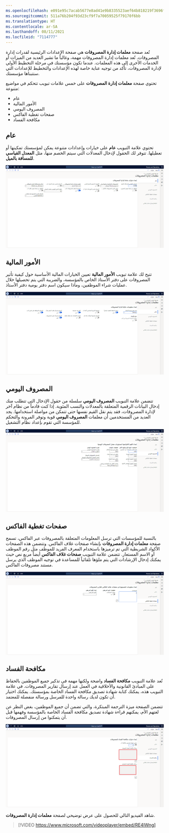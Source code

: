 ```yaml
---
ms.openlocfilehash: e091e95c7acab5677e8ad41e9b8335523aef64b818219f3696fd7028c07e18ae
ms.sourcegitcommit: 511a76b204f93d23cf9f7a70059525f79170f6bb
ms.translationtype: HT
ms.contentlocale: ar-SA
ms.lasthandoff: 08/11/2021
ms.locfileid: "7114777"
---
```

تُعد صفحة **معلمات إدارة المصروفات** هي صفحة الإعدادات الرئيسية لقدرات إدارة المصروفات. تُعد معلمات إدارة المصروفات مهمة، وغالباً ما تشير العديد من الميزات أو الخدمات الأخرى إلى هذه المعلمات. عندما تكون مؤسستك في مرحلة التخطيط الأولي لإدارة المصروفات، تأكد من توجيه عناية خاصة لهذه الإعدادات والتخطيط للإعدادات التي ستتبناها مؤسستك.

تحتوي صفحة **معلمات إدارة المصروفات** على خمس علامات تبويب تتحكم في مواضيع متنوعة:

- عام 
- الأمور المالية
- المصروف اليومي
- صفحات تغطية الفاكس
- مكافحة الفساد

## <a name="general"></a>عام 
تحتوي علامة التبويب **عام** على خيارات وإعدادات متنوعة يمكن لمؤسستك تمكينها أو تعطيلها. تتوفر لك الحقول لإدخال المعدلات التي سيتم الخصم منها، مثل **المعدل القياسي للمسافة بالميل**.

 
[ ![ لقطة شاشة لعلامة التبويب "عام" في صفحة معلمات إدارة المصروفات.](../media/expense-parameters-general-ss.png) ](../media/expense-parameters-general-ss.png#lightbox)


## <a name="financial"></a>الأمور المالية
تتيح لك علامة تبويب **الأمور المالية** تعيين الخيارات المالية الأساسية حول كيفية تأثير المصروفات على دفتر الأستاذ الخاص بالمؤسسة، والضريبة التي يتم تحصيلها خلال عمليات شراء الموظفين، وماذا سيكون اسم دفتر يومية دفتر الأستاذ. 

[ ![لقطة شاشة لعلامة تبويب "الأمور المالية" في صفحة معلمات إدارة المصروفات.](../media/expense-parameters-financial-ss.png) ](../media/expense-parameters-financial-ss.png#lightbox)

## <a name="per-diem"></a>المصروف اليومي
تتضمن علامة التبويب **المصروف اليومي** سلسلة من حقول الإدخال التي تتطلب منك إدخال البيانات الرقمية المتعلقة بالمعدلات والنسب المئوية. إذا كنت قادماً من نظام آخر لإدارة المصروفات، فقد يتم نقل القيم نفسها حتى تتمكن من مواصلة استخدامها. يجد العديد من المستخدمين أن معلمات **المصروف اليومي** قوية وتوفر المرونة والتحكم للمؤسسة التي تقوم بإعداد نظام التشغيل.


[ ![لقطة شاشة لعلامة التبويب "المصروف اليومي" في صفحة "معلمات إدارة المصروفات".](../media/expense-parameters-per-diem-ss.png) ](../media/expense-parameters-per-diem-ss.png#lightbox)

## <a name="fax-cover-pages"></a>صفحات تغطية الفاكس
بالنسبة للمؤسسات التي ترسل المعلومات المتعلقة بالمصروفات عبر الفاكس، تسمح صفحة **معلمات إدارة المصروفات** بإنشاء صفحات غلاف الفاكس. وتتضمن هذه الصفحات الأكواد الشريطية التي تم ترميزها باستخدام المعرف الفريد للموظف مثل رقم الموظف أو الاسم المستعار. تتضمن علامة التبويب **صفحات غلاف الفاكس** أيضاً مربع نص حيث يمكنك إدخال الإرشادات التي يتم ملؤها تلقائياً للمساعدة في توجيه الموظف الذي يرسل مستند مصروفات الفاكس. 

[ ![ لقطة شاشة لعلامة تبويب صفحات غلاف الفاكس في صفحة معلمات إدارة المصروفات.](../media/expense-parameters-fax-cover-pages-ss.png) ](../media/expense-parameters-fax-cover-pages-ss.png#lightbox)


## <a name="anti-corruption"></a>مكافحة الفساد
تُعد علامة التبويب **مكافحة الفساد** واضحة ولكنها مهمة في تذكير جميع الموظفين بالحفاظ على المبادئ القانونية والأخلاقية في العمل عند إرسال تقارير المصروفات. في علامة التبويب هذه، يمكنك كتابة شهادة تصديق مكافحة الفساد الخاصة بمؤسستك. يمكنك اختيار أن تكون لديك رسالة واحدة للمرسل ورسالة منفصلة للمعتمد. 

تتضمن الصفحة ميزة الترجمة المبتكرة، والتي تضمن أن جميع الموظفين، بغض النظر عن لغتهم الأم، يمكنهم قراءة شهادة تصديق مكافحة الفساد الخاصة بالمؤسسة وفهمها قبل أن يتمكنوا من إرسال المصروفات.

[ ![ لقطة شاشة لعلامة التبويب مكافحة الفساد في صفحة معلمات إدارة المصروفات.](../media/expense-parameters-anti-corruption-ss.png) ](../media/expense-parameters-anti-corruption-ss.png#lightbox)

شاهد الفيديو التالي للحصول على عرض توضيحي لصفحة **معلمات إدارة المصروفات**.

 > [!VIDEO https://www.microsoft.com/videoplayer/embed/RE4IWng]

